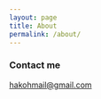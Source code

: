 ```yaml
---
layout: page
title: About
permalink: /about/
---
```




### Contact me

[hakohmail@gmail.com](mailto:hakohmail@gmail.com)
